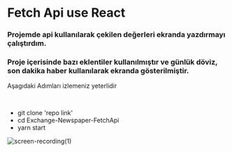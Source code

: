 # Fetch Api use React
 
### Projemde api kullanılarak çekilen değerleri ekranda yazdırmayı çalıştırdım.

### Proje içerisinde bazı eklentiler kullanılmıştır ve günlük döviz, son dakika haber kullanılarak ekranda gösterilmiştir.

<p>Aşagıdaki Adımları izlemeniz yeterlidir</p> </br>

- git clone 'repo link'
- cd Exchange-Newspaper-FetchApi 
- yarn start

![screen-recording(1)](https://user-images.githubusercontent.com/43873156/67460214-16f66900-f643-11e9-8bad-70bb26b9be05.gif)
